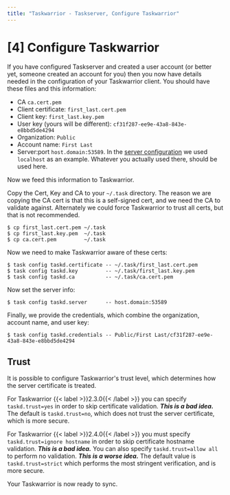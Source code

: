 ```yaml
---
title: "Taskwarrior - Taskserver, Configure Taskwarrior"
---
```


# [4] Configure Taskwarrior

If you have configured Taskserver and created a user account (or better yet, someone created an account for you) then you now have details needed in the configuration of your Taskwarrior client.
You should have these files and this information:

- CA `ca.cert.pem`
- Client certificate: `first_last.cert.pem`
- Client key: `first_last.key.pem`
- User key (yours will be different): `cf31f287-ee9e-43a8-843e-e8bbd5de4294`
- Organization: `Public`
- Account name: `First Last`
- Server:port `host.domain:53589`.
  In the [server configuration](/docs/taskserver/configure) we used `localhost` as an example.
  Whatever you actually used there, should be used here.

Now we feed this information to Taskwarrior.

Copy the Cert, Key and CA to your `~/.task` directory.
The reason we are copying the CA cert is that this is a self-signed cert, and we need the CA to validate against.
Alternately we could force Taskwarrior to trust all certs, but that is not recommended.

```
$ cp first_last.cert.pem ~/.task
$ cp first_last.key.pem  ~/.task
$ cp ca.cert.pem         ~/.task
```

Now we need to make Taskwarrior aware of these certs:

```
$ task config taskd.certificate -- ~/.task/first_last.cert.pem
$ task config taskd.key         -- ~/.task/first_last.key.pem
$ task config taskd.ca          -- ~/.task/ca.cert.pem
```

Now set the server info:

```
$ task config taskd.server      -- host.domain:53589
```

Finally, we provide the credentials, which combine the organization, account name, and user key:

```
$ task config taskd.credentials -- Public/First Last/cf31f287-ee9e-43a8-843e-e8bbd5de4294
```

## Trust

It is possible to configure Taskwarrior's trust level, which determines how the server certificate is treated.

For Taskwarrior {{< label >}}2.3.0{{< /label >}} you can specify `taskd.trust=yes` in order to skip certificate validation.
***This is a bad idea.***
The default is `taskd.trust=no`, which does not trust the server certificate, which is more secure.

For Taskwarrior {{< label >}}2.4.0{{< /label >}} you must specify `taskd.trust=ignore hostname` in order to skip certificate hostname validation.
***This is a bad idea.***
You can also specify `taskd.trust=allow all` to perform no validation.
***This is a worse idea.***
The default value is `taskd.trust=strict` which performs the most stringent verification, and is more secure.

Your Taskwarrior is now ready to sync.
